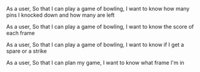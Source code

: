 As a user,
So that I can play a game of bowling,
I want to know how many pins I knocked down and how many are left

As a user,
So that I can play a game of bowling,
I want to know the score of each frame

As a user,
So that I can play a game of bowling,
I want to know if I get a spare or a strike

As a user,
So that I can plan my game,
I want to know what frame I'm in
